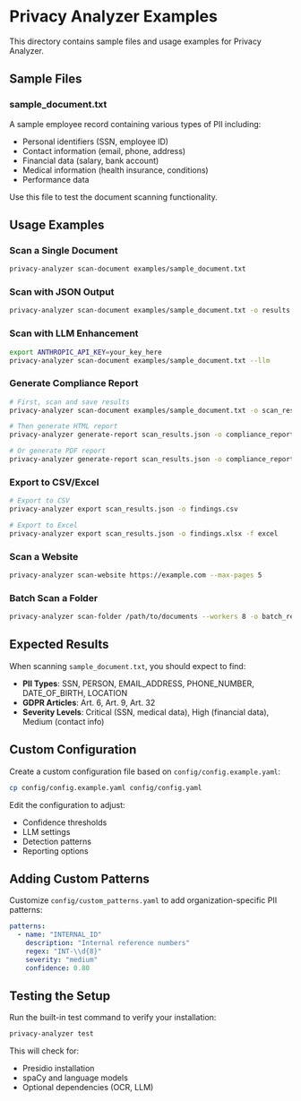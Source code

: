 # Privacy Analyzer Examples

This directory contains sample files and usage examples for Privacy Analyzer.

## Sample Files

### sample_document.txt
A sample employee record containing various types of PII including:
- Personal identifiers (SSN, employee ID)
- Contact information (email, phone, address)
- Financial data (salary, bank account)
- Medical information (health insurance, conditions)
- Performance data

Use this file to test the document scanning functionality.

## Usage Examples

### Scan a Single Document

```bash
privacy-analyzer scan-document examples/sample_document.txt
```

### Scan with JSON Output

```bash
privacy-analyzer scan-document examples/sample_document.txt -o results.json
```

### Scan with LLM Enhancement

```bash
export ANTHROPIC_API_KEY=your_key_here
privacy-analyzer scan-document examples/sample_document.txt --llm
```

### Generate Compliance Report

```bash
# First, scan and save results
privacy-analyzer scan-document examples/sample_document.txt -o scan_results.json

# Then generate HTML report
privacy-analyzer generate-report scan_results.json -o compliance_report.html

# Or generate PDF report
privacy-analyzer generate-report scan_results.json -o compliance_report.pdf -f pdf
```

### Export to CSV/Excel

```bash
# Export to CSV
privacy-analyzer export scan_results.json -o findings.csv

# Export to Excel
privacy-analyzer export scan_results.json -o findings.xlsx -f excel
```

### Scan a Website

```bash
privacy-analyzer scan-website https://example.com --max-pages 5
```

### Batch Scan a Folder

```bash
privacy-analyzer scan-folder /path/to/documents --workers 8 -o batch_results.json
```

## Expected Results

When scanning `sample_document.txt`, you should expect to find:

- **PII Types**: SSN, PERSON, EMAIL_ADDRESS, PHONE_NUMBER, DATE_OF_BIRTH, LOCATION
- **GDPR Articles**: Art. 6, Art. 9, Art. 32
- **Severity Levels**: Critical (SSN, medical data), High (financial data), Medium (contact info)

## Custom Configuration

Create a custom configuration file based on `config/config.example.yaml`:

```bash
cp config/config.example.yaml config/config.yaml
```

Edit the configuration to adjust:
- Confidence thresholds
- LLM settings
- Detection patterns
- Reporting options

## Adding Custom Patterns

Customize `config/custom_patterns.yaml` to add organization-specific PII patterns:

```yaml
patterns:
  - name: "INTERNAL_ID"
    description: "Internal reference numbers"
    regex: "INT-\\d{8}"
    severity: "medium"
    confidence: 0.80
```

## Testing the Setup

Run the built-in test command to verify your installation:

```bash
privacy-analyzer test
```

This will check for:
- Presidio installation
- spaCy and language models
- Optional dependencies (OCR, LLM)
